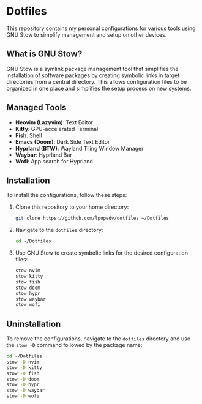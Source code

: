 # Dotfiles

This repository contains my personal configurations for various tools using GNU Stow to simplify management and setup on other devices.

## What is GNU Stow?

GNU Stow is a symlink package management tool that simplifies the installation of software packages by creating symbolic links in target directories from a central directory. This allows configuration files to be organized in one place and simplifies the setup process on new systems.

## Managed Tools

- **Neovim (Lazyvim)**: Text Editor
- **Kitty**: GPU-accelerated Terminal
- **Fish**: Shell
- **Emacs (Doom)**: Dark Side Text Editor
- **Hyprland (BTW)**: Wayland Tiling Window Manager
- **Waybar**: Hyprland Bar
- **Wofi**: App search for Hyprland

## Installation

To install the configurations, follow these steps:

1. Clone this repository to your home directory:

    ```bash
    git clone https://github.com/lpopedv/dotfiles ~/Dotfiles
    ```

2. Navigate to the `dotfiles` directory:

    ```bash
    cd ~/Dotfiles
    ```

3. Use GNU Stow to create symbolic links for the desired configuration files:

    ```bash
    stow nvim
    stow kitty
    stow fish 
    stow doom 
    stow hypr
    stow waybar
    stow wofi
    ```

## Uninstallation

To remove the configurations, navigate to the `dotfiles` directory and use the `stow -D` command followed by the package name:

```bash
cd ~/Dotfiles
stow -D nvim
stow -D kitty
stow -D fish 
stow -D doom
stow -D hypr
stow -D waybar
stow -D wofi
```
